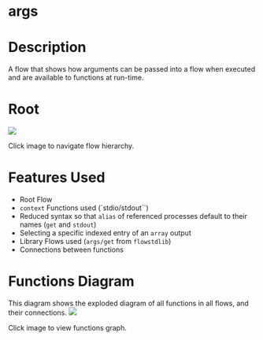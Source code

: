 args
==

Description
===
A flow that shows how arguments can be passed into a flow when executed and are available to functions at run-time.

Root
===
<a href="root.dot.svg" target="_blank"><img src="root.dot.svg"></a>

Click image to navigate flow hierarchy.

Features Used
===
* Root Flow
* `context` Functions used (`stdio/stdout``)
* Reduced syntax so that `alias` of referenced processes default to their names (`get` and `stdout`)
* Selecting a specific indexed entry of an `array` output
* Library Flows used (`args/get` from `flowstdlib`)
* Connections between functions

Functions Diagram
===
This diagram shows the exploded diagram of all functions in all flows, and their connections.
<a href="functions.dot.svg" target="_blank"><img src="functions.dot.svg"></a>

Click image to view functions graph.